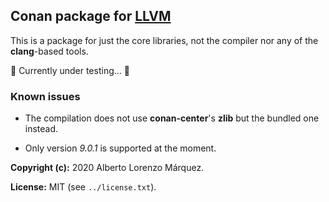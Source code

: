 ## Conan package for [LLVM](https://github.com/llvm/llvm-project)

This is a package for just the core libraries, not the compiler nor any of the **clang**-based tools.

🚧 Currently under testing... 🚧

### Known issues

- The compilation does not use **conan-center**'s **zlib** but the bundled one instead.

- Only version *9.0.1* is supported at the moment.

**Copyright (c):** 2020 Alberto Lorenzo Márquez.

**License:** MIT (see `../license.txt`).
